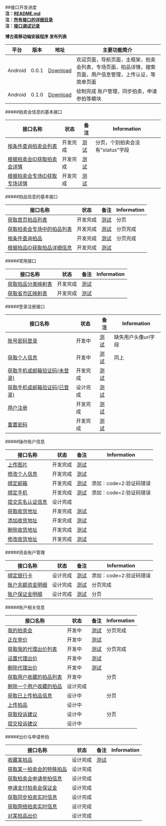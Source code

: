 ##接口开发进度  
**注：[README.md](README.md)**  
**注：[所有接口的详细目录](接口目录.md)**   
**注：[接口调试记录](接口调试记录.md)**  

**博古斋移动端安装程序 发布列表**

| 平台 | 版本 | 地址 | 主要功能简介 |
|------|------|------|--------------|
| Android |0.0.1|[Download](http://pan.baidu.com/s/1bnfdAr1)|欢迎页面，导航页面，主框架，拍卖会列表，专场页面，拍品详情，搜索页面，用户信息管理，上传认证，等简单页面 |
| Android |0.1.0|[Download](http://pan.baidu.com/s/1mgA9W5E)|绘制完成 账户管理，同步拍卖，申请参拍等模块 |


#####拍卖会信息的基本接口

| 接口名称 | 状态 | 备注 | Information |
|----------|------|------|-----|
| [按条件查询拍卖会列表](首页/拍卖会信息相关接口.md) |开发完成| [测试](http://60.191.203.80/phones/pMainAction!getAuctionMainList.htm?status=预展中&type=同步)|分页，个别拍卖会没有"status"字段|
| [根据拍卖会ID获取拍卖会详情](首页/拍卖会信息相关接口.md) |开发完成| [测试](http://60.191.203.80/phones/pMainAction!getAuctionMainById.htm?auctionMainId=145)||
| [根据拍卖会专场ID获取专场详情](首页/拍卖会信息相关接口.md) |开发完成| [测试](http://60.191.203.80/phones/pSessionAction!getAuctionSessionById.htm?auctionSessionId=172)| |

#####拍品信息的基本接口

| 接口名称 | 状态 | 备注 | Information |
|----------|------|------|-----|
| [获取首页拍品列表](首页/拍品信息相关接口.md) |开发完成|[测试](http://199.34.60.49/phones/pMainAction!getHomeAuctionMainList.htm?number=1)| 分页 |
| [获取拍卖会专场中的拍品列表](首页/拍品信息相关接口.md) |开发完成| [测试](http://60.191.203.80/phones/pAuctionInfoAction!getAuctionInfoListBySessionId.htm?auctionSessionId=168)| 分页完成 |
| [按条件查询拍品](首页/拍品信息相关接口.md) |开发完成| [测试](http://60.191.203.80/phones/pAuctionInfoAction!searchAuction.htm?auctionMainId=172&auctionSeesionId=175)| 分页完成 |
| [根据拍品ID获取拍品详细信息](首页/拍品信息相关接口.md) |开发完成| [测试](http://60.191.203.80/phones/pAuctionInfoAction!getAuctionInfoById.htm?auctionId=418586)| |

#####常用接口

| 接口名称 | 状态 | 备注 | Information |
|----------|------|------|-----|
| [获取拍品分类映射表](基本/常用列表获取.md#1) |开发完成|[测试](http://60.191.203.80/phones/pCommonAction!getAuctionTypeMap.htm)| |
| [获取省市区映射表](基本/常用列表获取.md#2) |开发完成|[测试](http://60.191.203.80/phones/pCommonAction!getAddressZoneMap.htm)| |

#####登录注册接口

| 接口名称 | 状态 | 备注 | Information |
|----------|------|------|-----|
|[账号密码登录](我/登录注册.md) |开发中| [测试](http://60.191.203.80/phones/pClientInfoAction!login.htm?mobile=18018510339&password=123456)|缺失用户头像url字段|
|[获取个人信息](我/登录注册.md) |开发中| [测试](http://60.191.203.80/phones/pClientInfoAction!getAccountInfo.htm?sessionid=6BF2301EAC5A5A220BBB4DB88656A4AC)| 同上 |
|[获取手机或邮箱验证码(未登录)](我/登录注册.md) |开发完成| [测试](http://60.191.203.80/phones/pLoginAction!getMobileCheckCode.htm?mobile=18616701071)| |
|[获取手机或邮箱验证码(已登录)](我/登录注册.md) |设计完成| [测试](http://60.191.203.80/phones/pLoginAction!getMobileCheckCode.htm?mobile=18616701071)| |
[用户注册](我/登录注册.md) |开发完成| [测试](http://60.191.203.80/phones/pLoginAction!register.htm?mobile=18018510339&password=123456&checkcode=23et)| |
| [重置密码](我/登录注册.md) |开发完成|[测试](http://60.191.203.80/phones/pLoginAction!resetPwd.htm?checkcode=3i67&password=123890)| |

#####操作账户信息

| 接口名称 | 状态 | 备注 | Information |
|----------|------|------|-----|
| [上传图片](我/个人信息操作.md) |开发完成| [测试](http://199.34.60.49/fileUploadAction!uploadImage.htm?type=当前头像)| |
| [修改个人信息](我/个人信息操作.md) |开发完成| [测试](http://60.191.203.80/phones/pClientInfoAction!setAccountInfo.htm?sessionid=6BF2301EAC5A5A220BBB4DB88656A4AC&nickname=hhhh) | |
| [绑定邮箱](我/个人信息操作.md) |开发完成| [测试](http://60.191.203.80/phones/pClientInfoAction!bindEmail.htm?sessionid=6BF2301EAC5A5A220BBB4DB88656A4AC&email=17717607229&checkCode=9087)|添加：code=2:验证码错误|
| [绑定手机](我/个人信息操作.md) |开发完成| [测试](http://60.191.203.80/phones/pClientInfoAction!bindMobile.htm?sessionid=6BF2301EAC5A5A220BBB4DB88656A4AC&mobile=17717607229&checkCode=9087) |添加：code=2:验证码错误|
| [提交实名认证信息](我/实名认证.md) |设计完成| | |
| [获取收货地址](我/收货地址管理.md) |开发完成|[测试](http://199.34.60.49/phones/pClientInfoAction!getDeliveryAddress.htm?sessionid=6BF2301EAC5A5A220BBB4DB88656A4AC)  ||
| [添加收货地址](我/收货地址管理.md) |开发完成| [测试](http://199.34.60.49/phones/pClientInfoAction!addDeliveryAddress.htm?sessionid=6BF2301EAC5A5A220BBB4DB88656A4AC&receiver=linhui)| |
| [删除收货地址](我/收货地址管理.md) |开发完成| [测试](http://199.34.60.49/phones/pClientInfoAction!removeDeliveryAddress.htm?sessionid=6BF2301EAC5A5A220BBB4DB88656A4AC&addressId=1771)| |
| [修改收货地址](我/收货地址管理.md) |开发完成|[测试](http://199.34.60.49/phones/pClientInfoAction!updateDeliveryAddress.htm?sessionid=6BF2301EAC5A5A220BBB4DB88656A4AC&addressId=1771) | |

#####资金账户管理

| 接口名称 | 状态 | 备注 | Information |
|----------|------|------|-----|
| [绑定银行卡](我/资金账户管理.md#1) |设计完成|[测试](http://199.34.60.49/phones/pClientInfoAction!bindBankCard.htm?sessionid=6BF2301EAC5A5A220BBB4DB88656A4AC&bankId=39441234123412) | 添加：code=2:验证码错误 |
| [账户余额资金明细](我/资金账户管理.md#2) |设计完成|[测试](http://199.34.60.49/phones/pClientInfoAction!getBalanceDetail.htm?sessionid=6BF2301EAC5A5A220BBB4DB88656A4AC&bankId=39441234123412)| 分页完成 |
| [账户保证金明细](我/资金账户管理.md#3) |设计完成|[测试](http://199.34.60.49/phones/pClientInfoAction!getBailDetail.htm?sessionid=6BF2301EAC5A5A220BBB4DB88656A4AC)|分页 |

#####账户相关信息

| 接口名称 | 状态 | 备注 | Information |
|----------|------|------|-----|
| [我的拍卖会](我/我的拍卖会管理.md) |开发中| [测试](http://60.191.203.80/phones/pAuctionUserAction!getMyAuctionMainList.htm?sessionid=DB4DA328F95AA28AED2035F3B3BF163A&status=已结束)| 分页完成 |
| [正在竞价](我/正在竞价管理.md) |开发中|[测试](http://60.191.203.80/phones/pClientInfoAction!getBiddingLotList.htm?sessionid=7FC41EB4F264FBBF68285D6FF4AFBBB0) | |
| [获取我的代理出价列表](我/代理出价管理.md) |开发中|[测试](http://60.191.203.80/phones/pAuctionUserAction!getAuctionProxyList.htm?sessionid=F6B03CEF8162A4BFF7E38A34CF120412&status=0)| 分页完成 |
| [设置代理出价](我/代理出价管理.md) |开发中|[测试](http://199.34.60.49/phones/pAuctionUserAction!setAuctionProxyPrice.htm?sessionid=6BF2301EAC5A5A220BBB4DB88656A4AC&auctionId=418617&useProxy=1$proxyPrice=1000)||
| [删除代理出价](我/代理出价管理.md) |开发中| [测试](http://199.34.60.49/phones/pAuctionUserAction!removeAuctionProxyPrice.htm?sessionid=6BF2301EAC5A5A220BBB4DB88656A4AC&auctionId=418617)||
| [获取用户收藏的拍品列表](首页/拍品信息相关接口.md) |开发中| |  分页 |
| [删除一个用户收藏的拍品](我/我的收藏.md) |设计完成| ||
| [获取已上传拍品信息](我/上传拍品.md) |设计中| |  分页 |
| [上传拍品](我/上传拍品.md) |设计中| ||
| [获取投诉建议](我/投诉建议.md) |设计中| | 分页  |
| [提交投诉建议](我/投诉建议.md) |设计中| | |

#####出价与申请参拍

| 接口名称 | 状态 | 备注 | Information |
|----------|------|------|-----|
| [收藏某拍品](拍卖大厅/收藏某拍品.md)|设计完成| [测试](http://199.34.60.49/phones/pCommonAction!collectAuction.htm?sessionid=6BF2301EAC5A5A220BBB4DB88656A4AC&auctionId=418617)| |
| [获取某一拍卖会的特殊拍品](拍卖大厅/申请参拍相关接口.md#1)|设计完成| | |
| [获取拍卖会申请参拍信息](拍卖大厅/申请参拍相关接口.md#2)|设计完成| | |
| [申请支付拍卖会保证金](拍卖大厅/申请参拍相关接口.md#3)|设计完成| | |
| [获取同步拍卖实时信息](拍卖大厅/申请参拍相关接口.md#4)|设计完成| | |
| [获取网络拍卖实时信息](拍卖大厅/申请参拍相关接口.md#5)|设计完成| | |
| [对某拍品出价](拍卖大厅/申请参拍相关接口.md#6)|设计完成| | |



